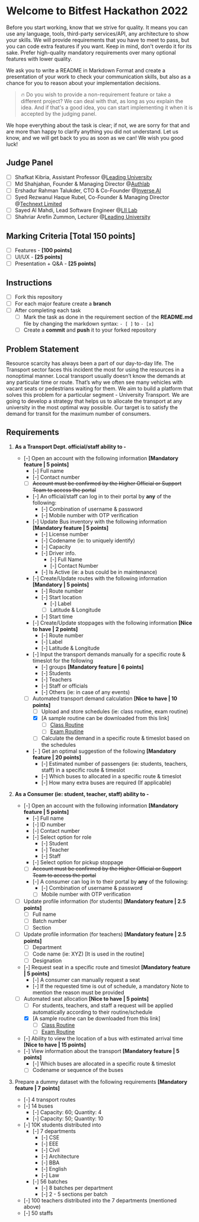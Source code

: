 # Welcome to Bitfest Hackathon 2022

Before you start working, know that we strive for quality. It means you can use any language, tools, third-party
services/API, any architecture to show your skills. We will provide requirements that you have to meet to pass, but you
can code extra features if you want. Keep in mind, don't overdo it for its sake. Prefer high-quality mandatory
requirements over many optional features with lower quality.

We ask you to write a README in Markdown Format and create a presentation of your work to check your communication
skills, but also as a chance for you to reason about your implementation decisions.

> :fire: Do you wish to provide a non-requirement feature or take a different project?
> We can deal with that, as long as you explain the idea.
> And if that's a good idea, you can start implementing it when it is accepted by the judging panel.

We hope everything about the task is clear; if not, we are sorry for that and are more than happy to clarify anything
you did not understand. Let us know, and we will get back to you as soon as we can! We wish you good luck!

## Judge Panel

- [ ] Shafkat Kibria, Assistant Professor @[Leading University](https://www.lus.ac.bd/author/shafkat/)
- [ ] Md Shahjahan, Founder & Managing Director @[Authlab](https://authlab.io/)
- [ ] Ershadur Rahman Talukder, CTO & Co-Founder @[Inverse.AI](https://inverseai.com/)
- [ ] Syed Rezwanul Haque Rubel, Co-Founder & Managing Director @[Technext Limited](https://technext.it/)
- [ ] Sayed Al Mahdi, Lead Software Engineer @[LII Lab](https://liilab.com/)
- [ ] Shahriar Arefin Zummon, Lecturer @[Leading University](https://www.lus.ac.bd/author/shahriar/)

## Marking Criteria **[Total 150 points]**

- [ ] Features - **[100 points]**
- [ ] UI/UX - **[25 points]**
- [ ] Presentation + Q&A - **[25 points]**

## Instructions

- [ ] Fork this repository
- [ ] For each major feature create a **branch**
- [ ] After completing each task
    - [ ] Mark the task as done in the requirement section of the **README.md** file by changing the markdown
      syntax: `- [ ]` to `- [x]`
    - [ ] Create a **commit** and **push** it to your forked repository

## Problem Statement

Resource scarcity has always been a part of our day-to-day life. The Transport sector faces this incident the most for
using the resources in a nonoptimal manner. Local transport usually doesn’t know the demands at any particular time or
route. That’s why we often see many vehicles with vacant seats or pedestrians waiting for them. We aim to build a
platform that solves this problem for a particular segment - University Transport. We are going to develop a strategy
that helps us to allocate the transport at any university in the most optimal way possible. Our target is to satisfy the
demand for transit for the maximum number of consumers.

## Requirements

1. **As a Transport Dept. official/staff ability to -**
    - [-] Open an account with the following information **[Mandatory feature | 5 points]**
        - [-] Full name
        - [-] Contact number
        - [ ] ~~Account must be confirmed by the Higher Official or Support Team to access the portal~~
        - [-] An official/staff can log in to their portal by **any** of the following:
            - [-] Combination of username & password
            - [-] Mobile number with OTP verification
        - [-] Update Bus inventory with the following information **[Mandatory feature | 5 points]**
            - [-] License number
            - [-] Codename (ie: to uniquely identify)
            - [-] Capacity
            - [-] Driver info.
                - [-] Full Name
                - [-] Contact Number
            - [-] Is Active (ie: a bus could be in maintenance)
        - [-] Create/Update routes with the following information **[Mandatory | 5 points]**
            - [-] Route number
            - [-] Start location
                - [-] Label
                - [ ] Latitude & Longitude
            - [-] Start time
        - [-] Create/Update stoppages with the following information **[Nice to have | 2 points]**
            - [-] Route number
            - [-] Label
            - [-] Latitude & Longitude
        - [-] Input the transport demands manually for a specific route & timeslot for the following
            - [-] groups **[Mandatory feature | 6 points]**
            - [-] Students
            - [-] Teachers
            - [-] Staff or officials
            - [-] Others (ie: in case of any events)
        - [ ] Automated transport demand calculation **[Nice to have | 10 points]**
            - [ ] Upload and store schedules (ie: class routine, exam routine)
            - [x] [A sample routine can be downloaded from this link]
                - [ ] [Class Routine](https://docs.google.com/spreadsheets/d/1kGY1XLjjdDOeFdTLzxgmQYZtLyKaBOshsJ_6pq0TrwU/edit#gid=712672084)
                - [ ] [Exam Routine](https://docs.google.com/spreadsheets/d/1_E9bvZpGL41k3m40PBvWd9l3NCgR0RQn/edit#gid=329530890)
            - [ ] Calculate the demand in a specific route & timeslot based on the schedules
        - [- ] Get an optimal suggestion of the following **[Mandatory feature | 20 points]**
            - [-] Estimated number of passengers (ie: students, teachers, staff) in a specific route & timeslot
            - [-] Which buses to allocated in a specific route & timeslot
            - [-] How many extra buses are required (If applicable)

2. **As a Consumer (ie: student, teacher, staff) ability to -**
    - [-] Open an account with the following information **[Mandatory feature | 5 points]**
        - [-] Full name
        - [-] ID number
        - [-] Contact number
        - [-] Select option for role
            - [-] Student
            - [-] Teacher
            - [-] Staff
        - [-] Select option for pickup stoppage
        - [ ] ~~Account must be confirmed by the Higher Official or Support Team to access the portal~~
        - [-] A consumer can log in to their portal by **any** of the following:
            - [-] Combination of username & password
            - [ ] Mobile number with OTP verification
    - [ ] Update profile information (for students) **[Mandatory feature | 2.5 points]**
        - [ ] Full name
        - [ ] Batch number
        - [ ] Section
    - [ ] Update profile information (for teachers) **[Mandatory feature | 2.5 points]**
        - [ ] Department
        - [ ] Code name (ie: XYZ) [It is used in the routine]
        - [ ] Designation
    - [-] Request seat in a specific route and timeslot **[Mandatory feature | 5 points]**
        - [-] A consumer can manually request a seat
        - [-] If the requested time is out of schedule, a mandatory Note to mention the reason must be provided
    - [ ] Automated seat allocation **[Nice to have | 5 points]**
        - [ ] For students, teachers, and staff a request will be applied automatically according to their
          routine/schedule
        - [x] [A sample routine can be downloaded from this link]
            - [ ] [Class Routine](https://docs.google.com/spreadsheets/d/1kGY1XLjjdDOeFdTLzxgmQYZtLyKaBOshsJ_6pq0TrwU/edit#gid=712672084)
            - [ ] [Exam Routine](https://docs.google.com/spreadsheets/d/1_E9bvZpGL41k3m40PBvWd9l3NCgR0RQn/edit#gid=329530890)
    - [-] Ability to view the location of a bus with estimated arrival time **[Nice to have | 15 points]**
    - [-] View information about the transport **[Mandatory feature | 5 points]**
        - [-] Which buses are allocated in a specific route & timeslot
        - [ ] Codename or sequence of the buses

3. Prepare a dummy dataset with the following requirements **[Mandatory feature | 7 points]**
    - [-] 4 transport routes
    - [-] 14 buses
        - [-] Capacity: 60; Quantity: 4
        - [-] Capacity: 50; Quantity: 10
    - [-] 10K students distributed into
        - [-] 7 departments
            - [-] CSE
            - [-] EEE
            - [-] Civil
            - [-] Architecture
            - [-] BBA
            - [-] English
            - [-] Law
        - [-] 56 batches
            - [-] 8 batches per department
            - [-] 2 - 5 sections per batch
    - [-] 100 teachers distributed into the 7 departments (mentioned above)
    - [-] 50 staffs
